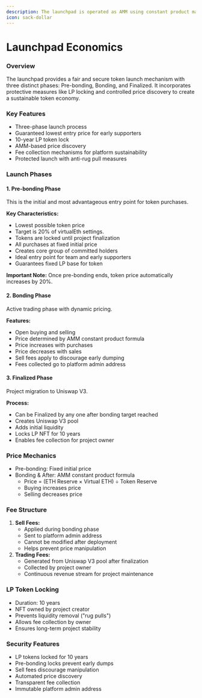 ```yaml
---
description: The launchpad is operated as AMM using constant product math,
icon: sack-dollar
---
```


# Launchpad Economics

### Overview

The launchpad provides a fair and secure token launch mechanism with three distinct phases: Pre-bonding, Bonding, and Finalized. It incorporates protective measures like LP locking and controlled price discovery to create a sustainable token economy.

### Key Features

* Three-phase launch process
* Guaranteed lowest entry price for early supporters
* 10-year LP token lock
* AMM-based price discovery
* Fee collection mechanisms for platform sustainability
* Protected launch with anti-rug pull measures

### Launch Phases

#### 1. Pre-bonding Phase

This is the initial and most advantageous entry point for token purchases.&#x20;

**Key Characteristics:**

* Lowest possible token price
* Target is 20% of virtualEth settings.
* Tokens are locked until project finalization
* All purchases at fixed initial price
* Creates core group of committed holders
* Ideal entry point for team and early supporters
* Guarantees fixed LP base for token

**Important Note:** Once pre-bonding ends, token price automatically increases by 20%.

#### 2. Bonding Phase

Active trading phase with dynamic pricing.

**Features:**

* Open buying and selling
* Price determined by AMM constant product formula
* Price increases with purchases
* Price decreases with sales
* Sell fees apply to discourage early dumping
* Fees collected go to platform admin address

#### 3. Finalized Phase

Project migration to Uniswap V3.

**Process:**

* Can be Finalized by any one after bonding target reached
* Creates Uniswap V3 pool
* Adds initial liquidity
* Locks LP NFT for 10 years
* Enables fee collection for project owner

### Price Mechanics

* Pre-bonding: Fixed initial price
* Bonding & After: AMM constant product formula
  * Price = (ETH Reserve × Virtual ETH) ÷ Token Reserve
  * Buying increases price
  * Selling decreases price

### Fee Structure

1. **Sell Fees:**
   * Applied during bonding phase
   * Sent to platform admin address
   * Cannot be modified after deployment
   * Helps prevent price manipulation
2. **Trading Fees:**
   * Generated from Uniswap V3 pool after finalization
   * Collected by project owner
   * Continuous revenue stream for project maintenance

### LP Token Locking

* Duration: 10 years
* NFT owned by project creator
* Prevents liquidity removal ("rug pulls")
* Allows fee collection by owner
* Ensures long-term project stability

### Security Features

* LP tokens locked for 10 years
* Pre-bonding locks prevent early dumps
* Sell fees discourage manipulation
* Automated price discovery
* Transparent fee collection
* Immutable platform admin address



